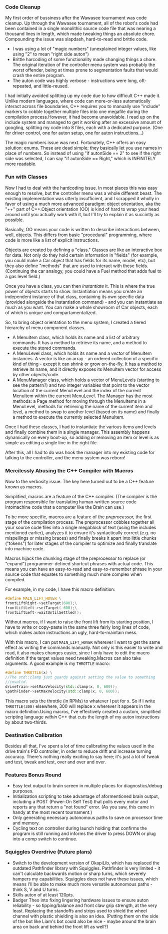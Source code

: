 ### Code Cleanup
My first order of bussiness after the Wawasee tournament was code cleanup. Up through the Wawasee tournament, all of the robot's code had been contained in a single monolithic source code file that was nearing a thousand lines in length, which made tweaking things an absolute chore. Compounding the issue was slapdash, hard-to-read and brittle code. 
- I was using a lot of "magic numbers" (unexplained integer values, like using "2" to mean "right side auton") 
- Brittle harcoding of some functionality made changing things a chore. The original iteration of the controller menu system was probably the worst offender, being at times prone to segmentation faults that would crash the entire program.
- The auton code was highly verbose - instructions were long, oft-repeated, and little-reused.

I had initially avoided splitting up my code due to how difficult C++ made it. Unlike modern languages, where code can more-or-less automatically interact across file boundaries, C++ requires you to manually use "include" markers to cobble together multiple files into one megafile during the compilation process.However, it had become unavoidable. I read up on the include system and managed to get it working after an excessive amount of googling, splitting my code into 8 files, each with a dedicated purpose. (One for driver control, one for auton setup, one for auton instructions...)

The magic numbers issue was next. Fortunately, C++ offers an easy solution: enums. These are dead simple; they basically let you use names in place of numbers. So instead of using "if autonSide == 2" to see if the right side was selected, I can say "if autonSide == Right," which is INFINITELY more readable.

### Fun with Classes
Now I had to deal with the hardcoding issue. In most places this was easy enough to resolve, but the controller menu was a whole different beast. The existing implementation was utterly insufficient, and I scrapped it wholly in favor of using a much more advanced paradigm: object orientation, aka the "++" part of C++.Object orientation (OO) is kind of hard to wrap your head around until you actually work with it, but I'll try to explain it as succintly as possible.

Basically, OO means your code is written to describe interactions between, well, objects. This differs from basic "procedural" programming, where code is more like a list of explicit instructions.

Objects are created by defining a "class." Classes are like an interactive box for data. Not only do they hold certain information in "fields" (for example, you could make a Car object that has fields for its name, model, etc), but they also define "methods" that are used to interact with these fields. (Continuing the car analogy, you could have a Fuel method that adds fuel to a gas level field.) 

Once you have a class, you can then *instantiate* it. This is where the true power of objects starts to show. Instantiation means you create an independent instance of that class, containing its own specific data (provided alongside the instantiation command) - and you can instantiate as much as you want. You can make a whole showroom of Car objects, each of which is unique and compartamentalized.

So, to bring object orientation to the menu system, I created a tiered hierarchy of menu component classes.
- A MenuItem class, which holds its name and a list of arbitrary commands. It has a method to retrieve its name, and a method to execute the stored commands.
- A MenuLevel class, which holds its name and a *vector* of MenuItem instances. A vector is like an array - an ordered collection of a specific kind of thing - except it can shrink or grow on-the-fly. It has a method to retrieve its name, and it directly exposes its MenuItem vector for access by other objects/code.
- A MenuManager class, which holds a vector of MenuLevels (starting to see the pattern?) and two integer variables that point to the vector location of the current MenuLevel and the index of the current MenuItem within the current MenuLevel. The Manager has the most methods: a Page method for moving through the MenuItems in a MenuLevel, methods for retrieving the name of the current item and level, a method to swap to another level (based on its name) and finally a method to execute the currently selected MenuItem.

Once I had these classes, I had to instantiate the various items and levels and finally combine them in a single manager. This assembly happens dynamically on every boot-up, so adding or removing an item or level is as simple as editing a single line in the right file.

After this, all I had to do was hook the manager into my existing code for talking to the controller, and the menu system was reborn!

### Mercilessly Abusing the C++ Compiler with Macros
Now to the verbosity issue. The key here turned out to be a C++ feature known as macros.

Simplified, macros are a feature of the C++ compiler. (The compiler is the program responsible for translating human-written source code intomachine code that a computer like the Brain can use.) 

To be more specific, macros are a feature of the *preprocessor,* the first stage of the compilation process. The preprocessor cobbles together all your source code files into a single megablock of text (using the includes mentioned earlier), analyzes it to ensure it's syntactically correct (e.g. no mispellings or missing braces) and finally breaks it apart into little chunks ("tokens") for later stages of the compiler to optimize and finally translate into machine code.

Macros hijack the chunking stage of the preprocessor to replace (or "expand") programmer-defined shortcut phrases with actual code. This means you can have an easy-to-read and easy-to-remember phrase in your source code that equates to something much more complex when compiled.

For example, in my code, I have this macro definition:
```cpp
#define MAIN_LIFT_HOVER \
frontLiftRight->setTarget(600);\
frontLiftLeft->setTarget(-600);\
frontLiftLeft->waitUntilSettled();
```
Without macros, if I want to raise the front lift from its starting position, I have to write or copy-paste in the same three fairly long lines of code, which makes auton instructions an ugly, hard-to-maintain mess.

With this macro, I can put `MAIN_LIFT_HOVER` wherever I want to get the same effect as writing the commands manually. Not only is this easier to write and read, it also makes changes easier, since I only have to edit the macro definition if the target values need tweaking.Macros can also take arguments. A good example is my `THROTTLE` macro:
```cpp
#define THROTTLE(x) \
//The std::clamp just guards against setting the value to something 
//invalid.
driveTrain->setMaxVelocity(std::clamp(x, 0, 600)); 
\pathFinder->setMaxVelocity(std::clamp(x, 0, 600));
```
This macro sets the throttle (in RPMs) to whatever I put for x. So if I write `THROTTLE(300)` elsewhere, 300 will replace x wherever it appears in the macro definition.Using macros, I've effectively created a custom, simplified scripting language *within* C++ that cuts the length of my auton instructions by about two-thirds.

### Destination Calibration
Besides all that, I've spent a lot of time calibrating the values used in the drive train's PID controller, in order to reduce drift and increase turning accuracy. There's nothing really exciting to say here; it's just a lot of tweak and test, tweak and test, over and over and over.

### Features Bonus Round 
- Easy text output to brain screen in multiple places for diagnostics/debug purposes.
- Initialization scripting to take advantage of aformentioned brain output, including a POST (Power-On Self Test) that polls every motor and reports any that return a "not found" error. (As you saw, this came in handy at the most recent tournament.)
- Only generating necessary autonomous paths to save on processor time and memory.
- Cycling text on controller during launch holding that confirms the program is still running and informs the driver to press DOWN or plug into a comp switch to continue.

### Squiggles Overdrive (Future plans)
- Switch to the development version of OkapiLib, which has replaced the outdated Pathfinder library with Squiggles. Pathfinder is very limited - it can't calculate backwards motion or sharp turns, which severely hampers my capabilities. Squiggles does not have these issues, which means I'll be able to make much more versatile autonomous paths - think S, V and U turns.
- Skills auton of at least 120pts.
- Badger Theo into fixing lingering hardware issues to ensure auton reliability - so tipping/balance and front claw grip strength, at the very least. Replacing the standoffs and strips used to shield the wheel channel with plastic shielding is also an idea. (Putting them on the side of the bot like Liam's bot could also be nice - maybe around the brain area on back and behind the front lift as well?)
